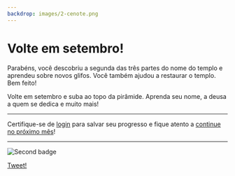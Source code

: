 ```yaml
---
backdrop: images/2-cenote.png
---
```


# Volte em setembro!

Parabéns, você descobriu a segunda das três partes do nome do templo e aprendeu sobre novos glifos. Você também ajudou a restaurar o templo. Bem feito!

Volte em setembro e suba ao topo da pirâmide. Aprenda seu nome, a deusa a quem se dedica e muito mais!

<hr class = "m-5" />

Certifique-se de [login](../login) para salvar seu progresso e fique atento a <a href = "https://azure.microsoft.com/resources/join-the-azure-developer-community?WT.mc_id=mayamystery-newsletter-jelooper" target="_blank">continue no próximo mês</a>!

<hr class="m-5"/>

![Second badge](/images/badge2.png)

[Tweet!](https://twitter.com/intent/tweet?url=https%3A%2F%2Fmicrosoft.com/AzureMayaMystery%2F&text=I%20just%20entered%20the%20Azure%20Maya%20Mystery%20pyramid.%20Look%20forward%20to%20next%20month%20when%20I%20will%20get%20to%20explore%20more!&hashtags=AzureMayaMystery)
